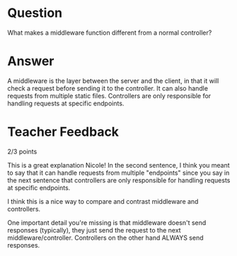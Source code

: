 # Question

What makes a middleware function different from a normal controller?

# Answer

A middleware is the layer between the server and the client, in that it will check a request before sending it to the controller. It can also handle requests from multiple static files. Controllers are only responsible for handling requests at specific endpoints. 

# Teacher Feedback

2/3 points

This is a great explanation Nicole! In the second sentence, I think you meant to say that it can handle requests from multiple "endpoints" since you say in the next sentence that controllers are only responsible for handling requests at specific endpoints. 

I think this is a nice way to compare and contrast middleware and controllers.

One important detail you're missing is that middleware doesn't send responses (typically), they just send the request to the next middleware/controller. Controllers on the other hand ALWAYS send responses.